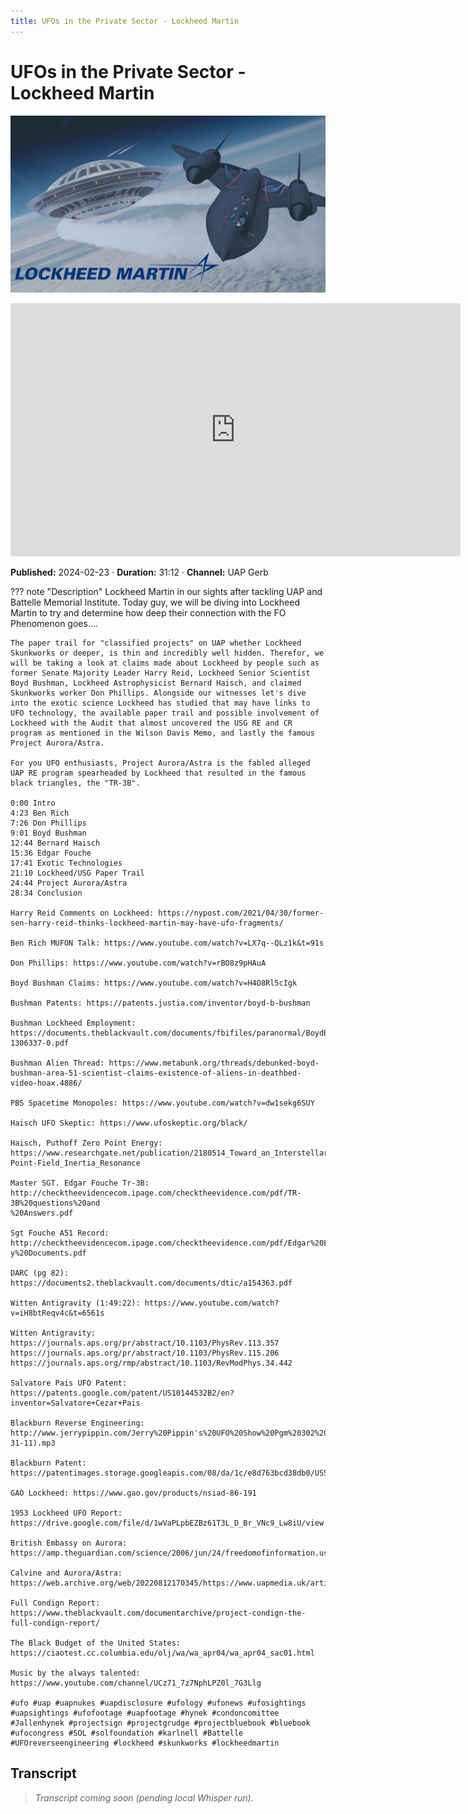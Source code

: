 ```yaml
---
title: UFOs in the Private Sector - Lockheed Martin
---
```


# UFOs in the Private Sector - Lockheed Martin

![thumbnail](../videos/tVdzvvbbHW4-ufos-in-the-private-sector---lockheed-martin/thumb.jpg)

<iframe width="720" height="405" src="https://www.youtube.com/embed/tVdzvvbbHW4" frameborder="0" allowfullscreen></iframe>

**Published:** 2024-02-23  ·  **Duration:** 31:12  ·  **Channel:** UAP Gerb

??? note "Description"
    Lockheed Martin in our sights after tackling UAP and Battelle Memorial Institute. Today guy, we will be diving into Lockheed Martin to try and determine how deep their connection with the FO Phenomenon goes....
    
    The paper trail for "classified projects" on UAP whether Lockheed Skunkworks or deeper, is thin and incredibly well hidden. Therefor, we will be taking a look at claims made about Lockheed by people such as former Senate Majority Leader Harry Reid, Lockheed Senior Scientist Boyd Bushman, Lockheed Astrophysicist Bernard Haisch, and claimed Skunkworks worker Don Phillips. Alongside our witnesses let's dive into the exotic science Lockheed has studied that may have links to UFO technology, the available paper trail and possible involvement of Lockheed with the Audit that almost uncovered the USG RE and CR program as mentioned in the Wilson Davis Memo, and lastly the famous Project Aurora/Astra. 
    
    For you UFO enthusiasts, Project Aurora/Astra is the fabled alleged UAP RE program spearheaded by Lockheed that resulted in the famous black triangles, the "TR-3B".
    
    0:00 Intro
    4:23 Ben Rich
    7:26 Don Phillips
    9:01 Boyd Bushman
    12:44 Bernard Haisch
    15:36 Edgar Fouche
    17:41 Exotic Technologies
    21:10 Lockheed/USG Paper Trail
    24:44 Project Aurora/Astra
    28:34 Conclusion
    
    Harry Reid Comments on Lockheed: https://nypost.com/2021/04/30/former-sen-harry-reid-thinks-lockheed-martin-may-have-ufo-fragments/
    
    Ben Rich MUFON Talk: https://www.youtube.com/watch?v=LX7q--QLz1k&t=91s
    
    Don Phillips: https://www.youtube.com/watch?v=rBO8z9pHAuA
    
    Boyd Bushman Claims: https://www.youtube.com/watch?v=H4O8Rl5cIgk
    
    Bushman Patents: https://patents.justia.com/inventor/boyd-b-bushman
    
    Bushman Lockheed Employment: https://documents.theblackvault.com/documents/fbifiles/paranormal/BoydBushman-1306337-0.pdf
    
    Bushman Alien Thread: https://www.metabunk.org/threads/debunked-boyd-bushman-area-51-scientist-claims-existence-of-aliens-in-deathbed-video-hoax.4886/
    
    PBS Spacetime Monopoles: https://www.youtube.com/watch?v=dw1sekg6SUY
    
    Haisch UFO Skeptic: https://www.ufoskeptic.org/black/
    
    Haisch, Puthoff Zero Point Energy: https://www.researchgate.net/publication/2180514_Toward_an_Interstellar_Mission_Zeroing_in_on_the_Zero-Point-Field_Inertia_Resonance
    
    Master SGT. Edgar Fouche Tr-3B: http://checktheevidencecom.ipage.com/checktheevidence.com/pdf/TR-3B%20questions%20and
    %20Answers.pdf
    
    Sgt Fouche A51 Record: http://checktheevidencecom.ipage.com/checktheevidence.com/pdf/Edgar%20Fouches%20Militar
    y%20Documents.pdf
    
    DARC (pg 82): https://documents2.theblackvault.com/documents/dtic/a154363.pdf
    
    Witten Antigravity (1:49:22): https://www.youtube.com/watch?v=iH8btReqv4c&t=6561s 
    
    Witten Antigravity: https://journals.aps.org/pr/abstract/10.1103/PhysRev.113.357 
    https://journals.aps.org/pr/abstract/10.1103/PhysRev.115.206
    https://journals.aps.org/rmp/abstract/10.1103/RevModPhys.34.442
    
    Salvatore Pais UFO Patent: https://patents.google.com/patent/US10144532B2/en?inventor=Salvatore+Cezar+Pais
    
    Blackburn Reverse Engineering: http://www.jerrypippin.com/Jerry%20Pippin's%20UFO%20Show%20Pgm%20302%20(1-31-11).mp3
    
    Blackburn Patent: https://patentimages.storage.googleapis.com/08/da/1c/e8d763bcd38db0/US5797563.pdf
    
    GAO Lockheed: https://www.gao.gov/products/nsiad-86-191
    
    1953 Lockheed UFO Report: https://drive.google.com/file/d/1wVaPLpbEZBz61T3L_D_Br_VNc9_Lw8iU/view
    
    British Embassy on Aurora: https://amp.theguardian.com/science/2006/jun/24/freedomofinformation.usnews
    
    Calvine and Aurora/Astra: https://web.archive.org/web/20220812170345/https://www.uapmedia.uk/articles/calvinerevealed
    
    Full Condign Report: https://www.theblackvault.com/documentarchive/project-condign-the-full-condign-report/ 
    
    The Black Budget of the United States: https://ciaotest.cc.columbia.edu/olj/wa/wa_apr04/wa_apr04_sac01.html
    
    Music by the always talented:  https://www.youtube.com/channel/UCz71_7z7NphLPZ0l_7G3Llg
    
    #ufo #uap #uapnukes #uapdisclosure #ufology #ufonews #ufosightings #uapsightings #ufofootage #uapfootage #hynek #condoncomittee #Jallenhynek #projectsign #projectgrudge #projectbluebook #bluebook #ufocongress #SOL #solfoundation #karlnell #Battelle #UFOreverseengineering #lockheed #skunkworks #lockheedmartin

## Transcript
> _Transcript coming soon (pending local Whisper run)._
